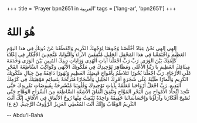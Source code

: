 +++
title = 'Prayer bpn2651 in العربية'
tags = ['lang-ar', 'bpn2651']
+++
# هُوَ اللهُ
إِلهِي إِلهِي نَحْنُ عِبَادٌ أخْلَصْنا وُجُوهَنَا لِوَجْهِكَ الكَرِيمِ وَانْقَطَعْنا عَنْ دُونِكَ فِي هذا اليوْمِ العَظِيمِ وَاجْتَمَعْنا فِي هذا المَحْفِلِ الجَلِيلِ مُتَّفِقِينَ الآراءِ وَالنَّوَايا، مُتَّحِدِينَ الأَفْكَارِ فِي إِعْلاءِ كَلِمَتِكَ بَيْنَ الوَرَى. رَبِّ رَبِّ اجْعَلْنا آياتِ الهُدِى وَرَاياتِ دِينِكَ المُبِينِ بَيْنَ الوَرَى وَخَدَمَةَ مِيثَاقِكَ العَظِيمِ يا رَبَّنا الأَعْلى وَمَظَاهِرَ تَوْحِيدِكَ فِي مَلَكُوتِكَ الأَبْهَى وَكَوَاكِبَ السَّاطِعَةَ الفَجْرِ عَلَى الأَرْجَاءِ. رَبِّ اجْعَلْنا بُحُورًا تَتَلاطَمُ بِأَمْواجِ فَيِضِكَ العَظِيمِ وَنُهُورًا دَافِقَةً مِنْ جِبَالِ مَلَكُوتِكَ الكَرِيمِ وَأَثْمارًا طَيِّبَةً عَلَى شَجَرَةِ أمْرِكَ الجَلِيلِ وَأَشْجَارًا مُتَرنِّحَةً بِنَسِائِمِ مَوْهِبَتِكَ فِي كَرْمِكَ البَدِيعِ. رَبِّ اجْعَلْ أَرْوَاحَنا مُعَلَّقَةً بِآياتِ تَوْحِيدِكَ وَقُلُوبَنا مُنْشَرِحَةً بِفُيوضَاتِ تَفْرِيدِكَ حَتَّى نَتَّحِدَ اتِّحادَ الأَمْواجِ مِنَ البَحْرِ المَوَّاجِ وَنَتَّفِقَ اتِّفاقَ الأَشِعَّةِ السَّاطِعَةِ مِنَ السِّرَاجِ الوَهَّاجِ حَتَّى تُصْبِحَ أَفْكَارُنا وآرَاؤُنا وَإِحْسَاسَاتُنا حَقِيقَةً وَاحِدَةً تَنْبَعِثُ مِنْها رُوحُ الاتِّفاقِ فِي الآفَاقِ. إِنَّكَ أَنْتَ الكَرِيمُ الوَهَّابُ وَإِنَّكَ أَنْتَ المُعْطِي العَزِيزُ الرَّؤُوفُ الرَّحِيمُ. (ع ع)

-- Abdu'l-Bahá
